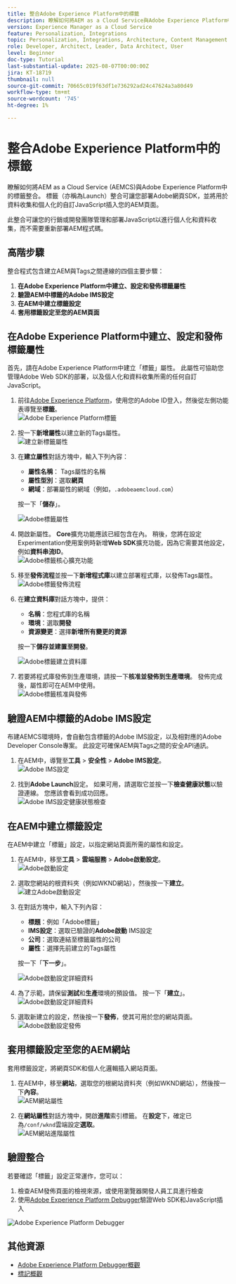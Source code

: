 ```yaml
---
title: 整合Adobe Experience Platform中的標籤
description: 瞭解如何將AEM as a Cloud Service與Adobe Experience Platform中的標籤整合。 整合可讓您部署Adobe Web SDK，並將用於資料收集和個人化的自訂JavaScript插入到AEM頁面。
version: Experience Manager as a Cloud Service
feature: Personalization, Integrations
topic: Personalization, Integrations, Architecture, Content Management
role: Developer, Architect, Leader, Data Architect, User
level: Beginner
doc-type: Tutorial
last-substantial-update: 2025-08-07T00:00:00Z
jira: KT-18719
thumbnail: null
source-git-commit: 70665c019f63df1e736292ad24c47624a3a80d49
workflow-type: tm+mt
source-wordcount: '745'
ht-degree: 1%

---
```



# 整合Adobe Experience Platform中的標籤

瞭解如何將AEM as a Cloud Service (AEMCS)與Adobe Experience Platform中的標籤整合。 標籤（亦稱為Launch）整合可讓您部署Adobe網頁SDK，並將用於資料收集和個人化的自訂JavaScript插入您的AEM頁面。

此整合可讓您的行銷或開發團隊管理和部署JavaScript以進行個人化和資料收集，而不需要重新部署AEM程式碼。

## 高階步驟

整合程式包含建立AEM與Tags之間連線的四個主要步驟：

1. **在Adobe Experience Platform中建立、設定和發佈標籤屬性**
2. **驗證AEM中標籤的Adobe IMS設定**
3. **在AEM中建立標籤設定**
4. **套用標籤設定至您的AEM頁面**

## 在Adobe Experience Platform中建立、設定和發佈標籤屬性

首先，請在Adobe Experience Platform中建立「標籤」屬性。 此屬性可協助您管理Adobe Web SDK的部署，以及個人化和資料收集所需的任何自訂JavaScript。

1. 前往[Adobe Experience Platform](https://experience.adobe.com/platform)，使用您的Adobe ID登入，然後從左側功能表導覽至&#x200B;**標籤**。\
   ![Adobe Experience Platform標籤](../assets/setup/aep-tags.png)

2. 按一下&#x200B;**新增屬性**&#x200B;以建立新的Tags屬性。\
   ![建立新標籤屬性](../assets/setup/aep-create-tags-property.png)

3. 在&#x200B;**建立屬性**&#x200B;對話方塊中，輸入下列內容：
   - **屬性名稱**： Tags屬性的名稱
   - **屬性型別**：選取&#x200B;**網頁**
   - **網域**：部署屬性的網域（例如，`.adobeaemcloud.com`）

   按一下「**儲存**」。

   ![Adobe標籤屬性](../assets/setup/adobe-tags-property.png)

4. 開啟新屬性。 **Core**&#x200B;擴充功能應該已經包含在內。 稍後，您將在設定Experimentation使用案例時新增&#x200B;**Web SDK**&#x200B;擴充功能，因為它需要其他設定，例如&#x200B;**資料串流ID**。\
   ![Adobe標籤核心擴充功能](../assets/setup/adobe-tags-core-extension.png)

5. 移至&#x200B;**發佈流程**&#x200B;並按一下&#x200B;**新增程式庫**&#x200B;以建立部署程式庫，以發佈Tags屬性。
   ![Adobe標籤發佈流程](../assets/setup/adobe-tags-publishing-flow.png)

6. 在&#x200B;**建立資料庫**&#x200B;對話方塊中，提供：
   - **名稱**：您程式庫的名稱
   - **環境**：選取&#x200B;**開發**
   - **資源變更**：選擇&#x200B;**新增所有變更的資源**

   按一下&#x200B;**儲存並建置至開發**。

   ![Adobe標籤建立資料庫](../assets/setup/adobe-tags-create-library.png)

7. 若要將程式庫發佈到生產環境，請按一下&#x200B;**核准並發佈到生產環境**。 發佈完成後，屬性即可在AEM中使用。\
   ![Adobe標籤核准與發佈](../assets/setup/adobe-tags-approve-publish.png)

## 驗證AEM中標籤的Adobe IMS設定

布建AEMCS環境時，會自動包含標籤的Adobe IMS設定，以及相對應的Adobe Developer Console專案。 此設定可確保AEM與Tags之間的安全API通訊。

1. 在AEM中，導覽至&#x200B;**工具** > **安全性** > **Adobe IMS設定**。\
   ![Adobe IMS設定](../assets/setup/aem-ims-configurations.png)

2. 找到&#x200B;**Adobe Launch**&#x200B;設定。 如果可用，請選取它並按一下&#x200B;**檢查健康狀態**&#x200B;以驗證連線。 您應該會看到成功回應。\
   ![Adobe IMS設定健康狀態檢查](../assets/setup/aem-ims-configuration-health-check.png)

## 在AEM中建立標籤設定

在AEM中建立「標籤」設定，以指定網站頁面所需的屬性和設定。

1. 在AEM中，移至&#x200B;**工具** > **雲端服務** > **Adobe啟動設定**。\
   ![Adobe啟動設定](../assets/setup/aem-launch-configurations.png)

2. 選取您網站的根資料夾（例如WKND網站），然後按一下&#x200B;**建立**。\
   ![建立Adobe啟動設定](../assets/setup/aem-create-launch-configuration.png)

3. 在對話方塊中，輸入下列內容：
   - **標題**：例如「Adobe標籤」
   - **IMS設定**：選取已驗證的&#x200B;**Adobe啟動** IMS設定
   - **公司**：選取連結至標籤屬性的公司
   - **屬性**：選擇先前建立的Tags屬性

   按一下「**下一步**」。

   ![Adobe啟動設定詳細資料](../assets/setup/aem-launch-configuration-details.png)

4. 為了示範，請保留&#x200B;**測試**&#x200B;和&#x200B;**生產**&#x200B;環境的預設值。 按一下「**建立**」。\
   ![Adobe啟動設定詳細資料](../assets/setup/aem-launch-configuration-create.png)

5. 選取新建立的設定，然後按一下&#x200B;**發佈**，使其可用於您的網站頁面。\
   ![Adobe啟動設定發佈](../assets/setup/aem-launch-configuration-publish.png)

## 套用標籤設定至您的AEM網站

套用標籤設定，將網頁SDK和個人化邏輯插入網站頁面。

1. 在AEM中，移至&#x200B;**網站**，選取您的根網站資料夾（例如WKND網站），然後按一下&#x200B;**內容**。\
   ![AEM網站屬性](../assets/setup/aem-site-properties.png)

2. 在&#x200B;**網站屬性**&#x200B;對話方塊中，開啟&#x200B;**進階**&#x200B;索引標籤。 在&#x200B;**設定**&#x200B;下，確定已為`/conf/wknd`雲端設定&#x200B;**選取**。\
   ![AEM網站進階屬性](../assets/setup/aem-site-advanced-properties.png)

## 驗證整合

若要確認「標籤」設定正常運作，您可以：

1. 檢查AEM發佈頁面的檢視來源，或使用瀏覽器開發人員工具進行檢查
2. 使用[Adobe Experience Platform Debugger](https://chromewebstore.google.com/detail/adobe-experience-platform/bfnnokhpnncpkdmbokanobigaccjkpob)驗證Web SDK和JavaScript插入

![Adobe Experience Platform Debugger](../assets/setup/aep-debugger.png)

## 其他資源

- [Adobe Experience Platform Debugger概觀](https://experienceleague.adobe.com/zh-hant/docs/experience-platform/debugger/home)
- [標記概觀](https://experienceleague.adobe.com/zh-hant/docs/experience-platform/tags/home)
